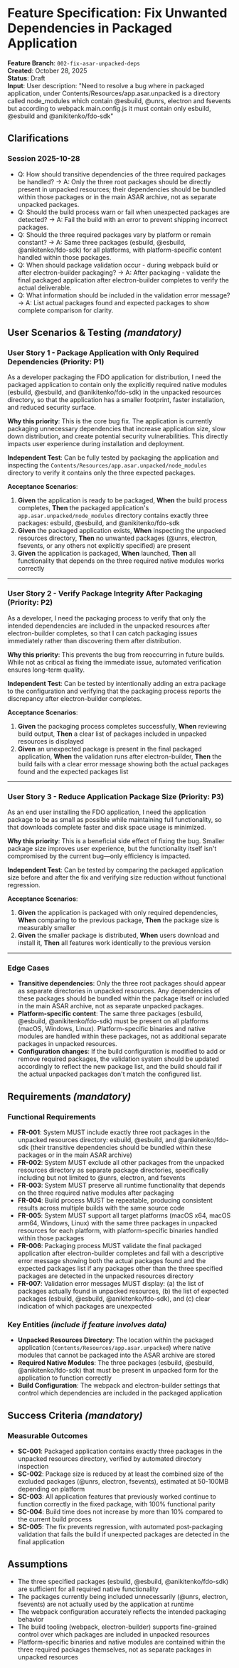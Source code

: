 # Feature Specification: Fix Unwanted Dependencies in Packaged Application

**Feature Branch**: `002-fix-asar-unpacked-deps`  
**Created**: October 28, 2025  
**Status**: Draft  
**Input**: User description: "Need to resolve a bug where in packaged application, under Contents/Resources/app.asar.unpacked is a directory called node_modules which contain @esbuild, @unrs, electron and fsevents but according to webpack.main.config.js it must contain only esbuild, @esbuild and @anikitenko/fdo-sdk"

## Clarifications

### Session 2025-10-28

- Q: How should transitive dependencies of the three required packages be handled? → A: Only the three root packages should be directly present in unpacked resources; their dependencies should be bundled within those packages or in the main ASAR archive, not as separate unpacked packages.
- Q: Should the build process warn or fail when unexpected packages are detected? → A: Fail the build with an error to prevent shipping incorrect packages.
- Q: Should the three required packages vary by platform or remain constant? → A: Same three packages (esbuild, @esbuild, @anikitenko/fdo-sdk) for all platforms, with platform-specific content handled within those packages.
- Q: When should package validation occur - during webpack build or after electron-builder packaging? → A: After packaging - validate the final packaged application after electron-builder completes to verify the actual deliverable.
- Q: What information should be included in the validation error message? → A: List actual packages found and expected packages to show complete comparison for clarity.

## User Scenarios & Testing *(mandatory)*

### User Story 1 - Package Application with Only Required Dependencies (Priority: P1)

As a developer packaging the FDO application for distribution, I need the packaged application to contain only the explicitly required native modules (esbuild, @esbuild, and @anikitenko/fdo-sdk) in the unpacked resources directory, so that the application has a smaller footprint, faster installation, and reduced security surface.

**Why this priority**: This is the core bug fix. The application is currently packaging unnecessary dependencies that increase application size, slow down distribution, and create potential security vulnerabilities. This directly impacts user experience during installation and deployment.

**Independent Test**: Can be fully tested by packaging the application and inspecting the `Contents/Resources/app.asar.unpacked/node_modules` directory to verify it contains only the three expected packages.

**Acceptance Scenarios**:

1. **Given** the application is ready to be packaged, **When** the build process completes, **Then** the packaged application's `app.asar.unpacked/node_modules` directory contains exactly three packages: esbuild, @esbuild, and @anikitenko/fdo-sdk
2. **Given** the packaged application exists, **When** inspecting the unpacked resources directory, **Then** no unwanted packages (@unrs, electron, fsevents, or any others not explicitly specified) are present
3. **Given** the application is packaged, **When** launched, **Then** all functionality that depends on the three required native modules works correctly

---

### User Story 2 - Verify Package Integrity After Packaging (Priority: P2)

As a developer, I need the packaging process to verify that only the intended dependencies are included in the unpacked resources after electron-builder completes, so that I can catch packaging issues immediately rather than discovering them after distribution.

**Why this priority**: This prevents the bug from reoccurring in future builds. While not as critical as fixing the immediate issue, automated verification ensures long-term quality.

**Independent Test**: Can be tested by intentionally adding an extra package to the configuration and verifying that the packaging process reports the discrepancy after electron-builder completes.

**Acceptance Scenarios**:

1. **Given** the packaging process completes successfully, **When** reviewing build output, **Then** a clear list of packages included in unpacked resources is displayed
2. **Given** an unexpected package is present in the final packaged application, **When** the validation runs after electron-builder, **Then** the build fails with a clear error message showing both the actual packages found and the expected packages list

---

### User Story 3 - Reduce Application Package Size (Priority: P3)

As an end user installing the FDO application, I need the application package to be as small as possible while maintaining full functionality, so that downloads complete faster and disk space usage is minimized.

**Why this priority**: This is a beneficial side effect of fixing the bug. Smaller package size improves user experience, but the functionality itself isn't compromised by the current bug—only efficiency is impacted.

**Independent Test**: Can be tested by comparing the packaged application size before and after the fix and verifying size reduction without functional regression.

**Acceptance Scenarios**:

1. **Given** the application is packaged with only required dependencies, **When** comparing to the previous package, **Then** the package size is measurably smaller
2. **Given** the smaller package is distributed, **When** users download and install it, **Then** all features work identically to the previous version

---

### Edge Cases

- **Transitive dependencies**: Only the three root packages should appear as separate directories in unpacked resources. Any dependencies of these packages should be bundled within the package itself or included in the main ASAR archive, not as separate unpacked packages.
- **Platform-specific content**: The same three packages (esbuild, @esbuild, @anikitenko/fdo-sdk) must be present on all platforms (macOS, Windows, Linux). Platform-specific binaries and native modules are handled within these packages, not as additional separate packages in unpacked resources.
- **Configuration changes**: If the build configuration is modified to add or remove required packages, the validation system should be updated accordingly to reflect the new package list, and the build should fail if the actual unpacked packages don't match the configured list.

## Requirements *(mandatory)*

### Functional Requirements

- **FR-001**: System MUST include exactly three root packages in the unpacked resources directory: esbuild, @esbuild, and @anikitenko/fdo-sdk (their transitive dependencies should be bundled within these packages or in the main ASAR archive)
- **FR-002**: System MUST exclude all other packages from the unpacked resources directory as separate package directories, specifically including but not limited to @unrs, electron, and fsevents
- **FR-003**: System MUST preserve all runtime functionality that depends on the three required native modules after packaging
- **FR-004**: Build process MUST be repeatable, producing consistent results across multiple builds with the same source code
- **FR-005**: System MUST support all target platforms (macOS x64, macOS arm64, Windows, Linux) with the same three packages in unpacked resources for each platform, with platform-specific binaries handled within those packages
- **FR-006**: Packaging process MUST validate the final packaged application after electron-builder completes and fail with a descriptive error message showing both the actual packages found and the expected packages list if any packages other than the three specified packages are detected in the unpacked resources directory
- **FR-007**: Validation error messages MUST display: (a) the list of packages actually found in unpacked resources, (b) the list of expected packages (esbuild, @esbuild, @anikitenko/fdo-sdk), and (c) clear indication of which packages are unexpected

### Key Entities *(include if feature involves data)*

- **Unpacked Resources Directory**: The location within the packaged application (`Contents/Resources/app.asar.unpacked`) where native modules that cannot be packaged into the ASAR archive are stored
- **Required Native Modules**: The three packages (esbuild, @esbuild, @anikitenko/fdo-sdk) that must be present in unpacked form for the application to function correctly
- **Build Configuration**: The webpack and electron-builder settings that control which dependencies are included in the packaged application

## Success Criteria *(mandatory)*

### Measurable Outcomes

- **SC-001**: Packaged application contains exactly three packages in the unpacked resources directory, verified by automated directory inspection
- **SC-002**: Package size is reduced by at least the combined size of the excluded packages (@unrs, electron, fsevents), estimated at 50-100MB depending on platform
- **SC-003**: All application features that previously worked continue to function correctly in the fixed package, with 100% functional parity
- **SC-004**: Build time does not increase by more than 10% compared to the current build process
- **SC-005**: The fix prevents regression, with automated post-packaging validation that fails the build if unexpected packages are detected in the final application

## Assumptions

- The three specified packages (esbuild, @esbuild, @anikitenko/fdo-sdk) are sufficient for all required native functionality
- The packages currently being included unnecessarily (@unrs, electron, fsevents) are not actually used by the application at runtime
- The webpack configuration accurately reflects the intended packaging behavior
- The build tooling (webpack, electron-builder) supports fine-grained control over which packages are included in unpacked resources
- Platform-specific binaries and native modules are contained within the three required packages themselves, not as separate packages in unpacked resources
